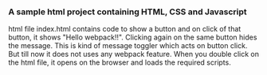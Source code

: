 ### A sample html project containing HTML, CSS and Javascript
html file index.html contains code to show a button and on click of that button, it shows "Hello webpack!!". Clicking again on the same button hides the message. This is kind of message toggler which acts on button click. But till now it does not uses any webpack feature. When you double click on the html file, it opens on the browser and loads the required scripts.
